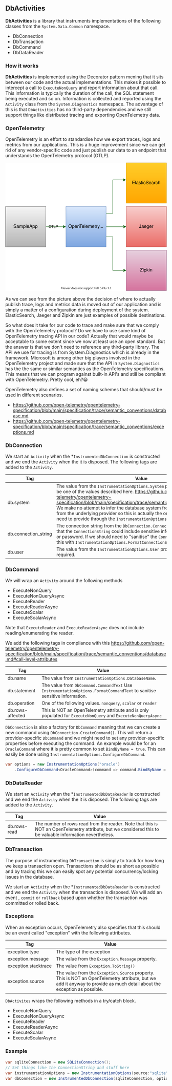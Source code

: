 ## DbActivities

**DbActivities** is a library that instruments implementations of the following classes from the `System.Data.Common` namespace.

* DbConnection
* DbTransaction
* DbCommand
* DbDataReader

### How it works

**DbActivities** is implemented using the Decorator pattern mening that it sits between our code and the actual implementations.
This makes it possible to intercept a call to `ExecuteNonQuery` and report information about that call.  This information is typically the duration of the call, the SQL statement being executed and so on. Information is collected and reported using the `Activity` class from the `System.Diagnostics` namespace. The advantage of this is that `DbActivities` has no third-party dependencies and we still support things like distributed tracing and exporting OpenTelemetry data.

### OpenTelemetry

OpenTelemetry is an effort to standardise how we export traces, logs and metrics from our applications. This is a huge improvement since we can get rid of any vendor-specific code and just publish our data to an endpoint that understands the OpenTelemetry protocol (OTLP).  

<img src="decorator.drawio.svg" style="zoom:150%;" />

As we can see from the picture above the decision of where to actually publish trace, logs and metrics data is moved out of our application and is simply a matter of a configuration during deployment of the system. ElasticSearch, Jaeger and Zipkin are just examples of possible destinations. 

So what does it take for our code to trace and make sure that we comply with the OpenTelemetry protocol?  Do we have to use some kind of OpenTelemetry tracing API in our code? Actually that would maybe be acceptable to some extent since we now at least use an open standard. But the answer is that we don't need to reference any third-party library.  The API we use for tracing is from System.Diagnostics which is already in the framework. Microsoft is among other big players involved in the OpenTelemetry project and made sure that the API in `System.Diagnostics` has the the same or similar semantics as the OpenTelemetry specifications. This means that we can program against built-in API's and still be compliant with OpenTelemetry. Pretty cool, eh?😀

OpenTelemetry also defines a set of naming schemes that should/must be used in different scenarios.

* https://github.com/open-telemetry/opentelemetry-specification/blob/main/specification/trace/semantic_conventions/database.md
* https://github.com/open-telemetry/opentelemetry-specification/blob/main/specification/trace/semantic_conventions/exceptions.md

### DbConnection

We start an `Activity` when the *`InstrumentedDbConnection` is constructed and we end the `Activity` when the it is disposed. 
The following tags are added to the `Activity`.

| Tag                  | Value                                                        |
| -------------------- | ------------------------------------------------------------ |
| db.system            | The value from the  `InstrumentationOptions.System` property. This value should be one of the values described here. https://github.com/open-telemetry/opentelemetry-specification/blob/main/specification/trace/semantic_conventions/database.md. We make no attempt to infer the database system from the connection string or from the underlying provider so this is actually the only value we absolutely need to provide through the `InstrumentationOptions`. |
| db.connection_string | The connection string from the `DbConnection.ConnectionString` property. Note that the `ConnectionString` could include sensitive information like the username or password. If we should need to "sanitise"  the `ConnectionString`, we can do this with `InstrumentationOptions.FormatConnectionString` |
| db.user              | The value from the `InstrumentationOptions.User` property. This value is NOT required. |

### DbCommand

We will wrap an `Activity` around the following methods

* ExecuteNonQuery
* ExecuteNonQueryAsync
* ExecuteReader
* ExecuteReaderAsync
* ExecuteScalar
* ExecuteScalarAsync

Note that `ExecuteReader` and `ExecuteReaderAsync` does not include reading/enumerating the reader.

We add the following tags in compliance with this https://github.com/open-telemetry/opentelemetry-specification/blob/main/specification/trace/semantic_conventions/database.md#call-level-attributes



| Tag              | Value                                                        |
| ---------------- | ------------------------------------------------------------ |
| db.name          | The value from `InstrumentationOptions.DatabaseName`.        |
| db.statement     | The value from `DbCommand.CommandText` Use `InstrumentationOptions.FormatCommandText` to sanitise sensitive information. |
| db.operation     | One of the following values. `nonquery`, `scalar` or `reader` |
| db.rows-affected | This is NOT an OpenTelemetry attribute and is only populated for `ExecuteNonQuery` and `ExecuteNonQueryAsync` |



`DbConnection` is also a factory for `DbCommand` meaning that we can create a new command using `DbConnection.CreateCommand()`. This will return a provider-specific `DbCommand`  and we might need to set any provider-specific properties before executing the command. An example would be for an `OracleCommand` where it is pretty common to set `BindByName = true`. This can easily be done using `InstrumentationOptions.ConfigureDbCommand`.

```c#
var options = new InstrumentationOptions("oracle")
	.ConfigureDbCommand<OracleCommand>(command => command.BindByName = true);
```



### DbDataReader

We start an `Activity` when the *`InstrumentedDbDataReader` is constructed and we end the `Activity` when the it is disposed. 
The following tags are added to the `Activity`.

| Tag          | Value                                                        |
| ------------ | ------------------------------------------------------------ |
| db.rows-read | The number of rows read from the reader. Note that this is NOT an OpenTelemetry attribute, but we considered this to be valuable information nevertheless. |

### DbTransaction

The purpose of instrumenting `DbTransaction` is simply to track for how long we keep a transaction open. Transactions should be as short as possible and by tracing this we can easily spot any potential concurrency/locking issues in the database.

We start an `Activity` when the *`InstrumentedDbDataReader` is constructed and we end the `Activity` when the transaction is disposed. We will add an event , `commit` or `rollback` based upon whether the transaction was committed or rolled back.

### Exceptions

When an exception occurs, OpenTelemetry also specifies that this should be an event called "exception" with the following attributes. 

| Tag                  | Value                                                        |
| -------------------- | ------------------------------------------------------------ |
| exception.type       | The type of the exception                                    |
| exception.message    | The value from the `Exception.Message` property.             |
| exception.stacktrace | The value from `Exception.ToString()`                        |
| exception.source     | The value from the `Exception.Source` property. This is NOT an OpenTelemetry attribute, but we add it anyway to provide as much detail about the exception as possible. |

`DbActivites` wraps the following methods in a try/catch block.

* ExecuteNonQuery
* ExecuteNonQueryAsync
* ExecuteReader
* ExecuteReaderAsync
* ExecuteScalar
* ExecuteScalarAsync

### Example

```c#
var sqliteConnection = new SQLiteConnection();
// Set things like the ConnectionString and stuff here
var instrumentationOptions = new InstrumentationOptions(source:"sqlite");
var dbConnection = new InstrumentedDbConnection(sqliteConnection, options);
```











